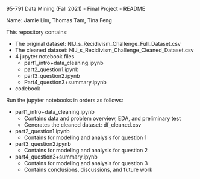 95-791 Data Mining (Fall 2021) - Final Project - README


Name: Jamie Lim, Thomas Tam, Tina Feng


This repository contains:	
- The original dataset: NIJ_s_Recidivism_Challenge_Full_Dataset.csv 	
- The cleaned dataset:  NIJ_s_Recidivism_Challenge_Cleaned_Dataset.csv 
- 4 jupyter notebook files 
	- part1_intro+data_cleaning.ipynb
	- part2_question1.ipynb
	- part3_question2.ipynb
	- Part4_question3+summary.ipynb
- codebook





Run the jupyter notebooks in orders as follows:
	
- part1_intro+data_cleaning.ipynb
	- Contains data and problem overview, EDA, and preliminary test
	- Generates the cleaned dataset: df_cleaned.csv
- part2_question1.ipynb
	- Contains for modeling and analysis for question 1
- part3_question2.ipynb
	- Contains for modeling and analysis for question 2
- part4_question3+summary.ipynb
	- Contains for modeling and analysis for question 3
	- Contains conclusions, discussions, and future work
